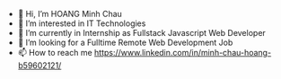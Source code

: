 - 👋 Hi, I’m HOANG Minh Chau
- 👀 I’m interested in IT Technologies
- 🌱 I’m currently in Internship as Fullstack Javascript Web Developer 
- 💞️ I’m looking for a Fulltime Remote Web Development Job
- 📫 How to reach me https://www.linkedin.com/in/minh-chau-hoang-b59602121/

<!---
ninjacanthi1995/ninjacanthi1995 is a ✨ special ✨ repository because its `README.md` (this file) appears on your GitHub profile.
You can click the Preview link to take a look at your changes.
--->
